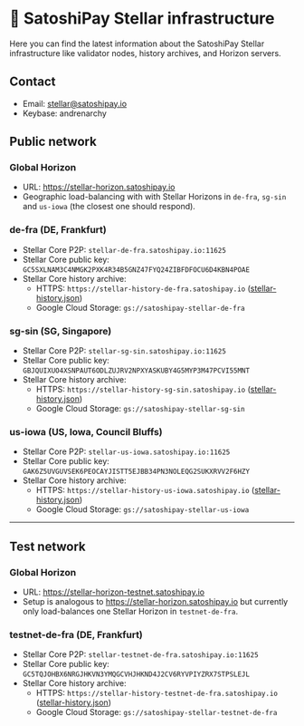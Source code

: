 # :rocket: SatoshiPay Stellar infrastructure

Here you can find the latest information about the SatoshiPay Stellar infrastructure like validator nodes, history archives, and Horizon servers.

## Contact

* Email: stellar@satoshipay.io
* Keybase: andrenarchy

## Public network

### Global Horizon

* URL: https://stellar-horizon.satoshipay.io
* Geographic load-balancing with with Stellar Horizons in `de-fra`, `sg-sin` and `us-iowa` (the closest one should respond).

### de-fra (DE, Frankfurt)

* Stellar Core P2P: `stellar-de-fra.satoshipay.io:11625`
* Stellar Core public key: `GC5SXLNAM3C4NMGK2PXK4R34B5GNZ47FYQ24ZIBFDFOCU6D4KBN4POAE`
* Stellar Core history archive:
    * HTTPS: `https://stellar-history-de-fra.satoshipay.io` ([stellar-history.json](https://stellar-history-de-fra.satoshipay.io/.well-known/stellar-history.json))
    * Google Cloud Storage: `gs://satoshipay-stellar-de-fra`

### sg-sin (SG, Singapore)

* Stellar Core P2P: `stellar-sg-sin.satoshipay.io:11625`
* Stellar Core public key: `GBJQUIXUO4XSNPAUT6ODLZUJRV2NPXYASKUBY4G5MYP3M47PCVI55MNT`
* Stellar Core history archive:
    * HTTPS: `https://stellar-history-sg-sin.satoshipay.io` ([stellar-history.json](https://stellar-history-sg-sin.satoshipay.io/.well-known/stellar-history.json))
    * Google Cloud Storage: `gs://satoshipay-stellar-sg-sin`

### us-iowa (US, Iowa, Council Bluffs)

* Stellar Core P2P: `stellar-us-iowa.satoshipay.io:11625`
* Stellar Core public key: `GAK6Z5UVGUVSEK6PEOCAYJISTT5EJBB34PN3NOLEQG2SUKXRVV2F6HZY`
* Stellar Core history archive:
    * HTTPS: `https://stellar-history-us-iowa.satoshipay.io` ([stellar-history.json](https://stellar-history-us-iowa.satoshipay.io/.well-known/stellar-history.json))
    * Google Cloud Storage: `gs://satoshipay-stellar-us-iowa`

---

## Test network

### Global Horizon

* URL: https://stellar-horizon-testnet.satoshipay.io
* Setup is analogous to https://stellar-horizon.satoshipay.io but currently only load-balances one Stellar Horizon in `testnet-de-fra`.

### testnet-de-fra (DE, Frankfurt)

* Stellar Core P2P: `stellar-testnet-de-fra.satoshipay.io:11625`
* Stellar Core public key: `GC5TQJOHBX6NRGJHKVN3YMQGCVHJHKND4J2CV6RYVPIYZRX7STPSLEJL`
* Stellar Core history archive:
    * HTTPS: `https://stellar-history-testnet-de-fra.satoshipay.io` ([stellar-history.json](https://stellar-history-testnet-de-fra.satoshipay.io/.well-known/stellar-history.json))
    * Google Cloud Storage: `gs://satoshipay-stellar-testnet-de-fra`
